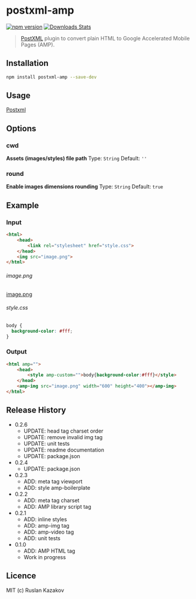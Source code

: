 # postxml-amp
[![npm version][npm-image]][npm-url]
[![Downloads Stats][npm-downloads]][npm-url]

> [PostXML] plugin to convert plain HTML to Google Accelerated Mobile Pages (AMP).

## Installation
```sh
npm install postxml-amp --save-dev
```

## Usage
[Postxml]

## Options
### cwd
**Assets (images/styles) file path**
Type: `String`
Default: `''`

### round
**Enable images dimensions rounding**
Type: `String`
Default: `true`

## Example

### Input
```html
<html>
	<head>
		<link rel="stylesheet" href="style.css">
	</head>
	<img src="image.png">
</html>
```

###### image.png
[image.png](/test/image.png)

###### style.css
```css
body {
  background-color: #fff;
}
```

### Output
```html
<html amp="">
	<head>
		<style amp-custom="">body{background-color:#fff}</style>
	</head>
	<amp-img src="image.png" width="600" height="400"></amp-img>
</html>
```

## Release History

* 0.2.6
	* UPDATE: head tag charset order
	* UPDATE: remove invalid img tag
	* UPDATE: unit tests
	* UPDATE: readme documentation
	* UPDATE: package.json
* 0.2.4
	* UPDATE: package.json
* 0.2.3
	* ADD: meta tag viewport
	* ADD: style amp-boilerplate
* 0.2.2
  * ADD: meta tag charset
  * ADD: AMP library script tag
* 0.2.1
  * ADD: inline styles
  * ADD: amp-img tag
  * ADD: amp-video tag
  * ADD: unit tests
* 0.1.0
  * ADD: AMP HTML tag
  * Work in progress

## Licence
MIT (c) Ruslan Kazakov

[PostXML]: https://github.com/postxml/postxml
[npm-url]: https://www.npmjs.org/package/postxml-amp
[npm-image]: https://img.shields.io/npm/v/postxml-amp.svg?style=flat-square
[npm-downloads]: https://img.shields.io/npm/dm/postxml-amp.svg?style=flat-square
